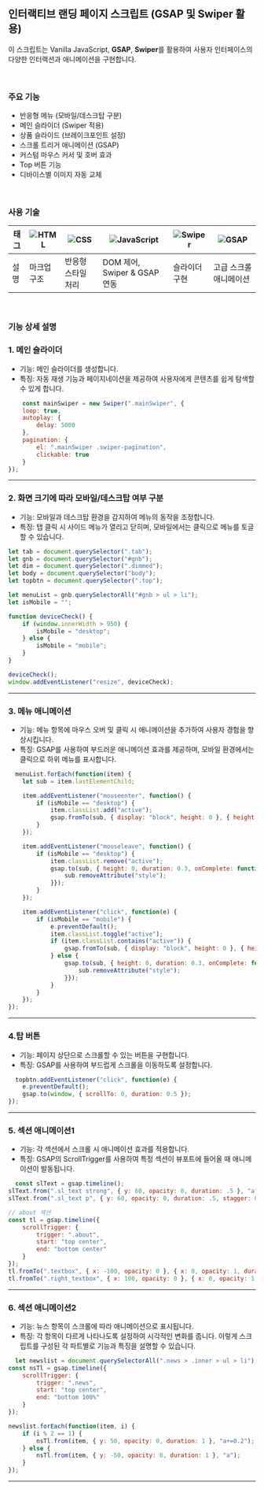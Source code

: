 ## 인터랙티브 랜딩 페이지 스크립트 (GSAP 및 Swiper 활용)

이 스크립트는 Vanilla JavaScript, **GSAP**, **Swiper**를 활용하여 사용자 인터페이스의 다양한 인터랙션과 애니메이션을 구현합니다.

<br/>

### 주요 기능

- 반응형 메뉴 (모바일/데스크탑 구분)
- 메인 슬라이더 (Swiper 적용)
- 상품 슬라이드 (브레이크포인트 설정)
- 스크롤 트리거 애니메이션 (GSAP)
- 커스텀 마우스 커서 및 호버 효과
- Top 버튼 기능
- 디바이스별 이미지 자동 교체

<br/>

### 사용 기술

| 태그 | ![HTML](https://img.shields.io/badge/HTML5-F05032?logo=html5&logoColor=white&style=flat-square) | ![CSS](https://img.shields.io/badge/CSS3-1572B6?logo=css3&logoColor=white&style=flat-square) | ![JavaScript](https://img.shields.io/badge/JavaScript-F7DF1E?logo=javascript&logoColor=000&style=flat-square) | ![Swiper](https://img.shields.io/badge/Swiper-6332F6?logo=swiper&logoColor=white&style=flat-square) | ![GSAP](https://img.shields.io/badge/GSAP-88CE02?logo=greensock&logoColor=white&style=flat-square) |
|---|---|---|---|---|---|
| 설명 | 마크업 구조 | 반응형 스타일 처리 | DOM 제어, Swiper & GSAP 연동 | 슬라이더 구현 | 고급 스크롤 애니메이션 |


<br/>

### 기능 상세 설명

### 1. 메인 슬라이더
- 기능: 메인 슬라이더를 생성합니다.
- 특징: 자동 재생 기능과 페이지네이션을 제공하여 사용자에게 콘텐츠를 쉽게 탐색할 수 있게 합니다.

``` JavaScript
    const mainSwiper = new Swiper(".mainSwiper", {
    loop: true,
    autoplay: { 
        delay: 5000
    },
    pagination: {
        el: ".mainSwiper .swiper-pagination",
        clickable: true
    }
});
```

---

### 2. 화면 크기에 따라 모바일/데스크탑 여부 구분

- 기능: 모바일과 데스크탑 환경을 감지하여 메뉴의 동작을 조정합니다.
- 특징: 탭 클릭 시 사이드 메뉴가 열리고 닫히며, 모바일에서는 클릭으로 메뉴를 토글할 수 있습니다.

```javascript
let tab = document.querySelector(".tab");
let gnb = document.querySelector("#gnb");
let dim = document.querySelector(".dimmed");
let body = document.querySelector("body");
let topbtn = document.querySelector(".top");

let menuList = gnb.querySelectorAll("#gnb > ul > li");
let isMobile = "";

function deviceCheck() {
    if (window.innerWidth > 950) {
        isMobile = "desktop";
    } else {
        isMobile = "mobile";
    }
}

deviceCheck();
window.addEventListener("resize", deviceCheck);

```

---
### 3. 메뉴 애니메이션

- 기능: 메뉴 항목에 마우스 오버 및 클릭 시 애니메이션을 추가하여 사용자 경험을 향상시킵니다.
- 특징: GSAP를 사용하여 부드러운 애니메이션 효과를 제공하며, 모바일 환경에서는 클릭으로 하위 메뉴를 표시합니다.

```javascript
  menuList.forEach(function(item) {
    let sub = item.lastElementChild;

    item.addEventListener("mouseenter", function() {
        if (isMobile == "desktop") {
            item.classList.add("active");
            gsap.fromTo(sub, { display: "block", height: 0 }, { height: "auto", duration: 0.3 });
        }
    });

    item.addEventListener("mouseleave", function() {
        if (isMobile == "desktop") {
            item.classList.remove("active");
            gsap.to(sub, { height: 0, duration: 0.3, onComplete: function() {
                sub.removeAttribute("style");
            }});
        }
    });

    item.addEventListener("click", function(e) {
        if (isMobile == "mobile") {
            e.preventDefault();
            item.classList.toggle("active");
            if (item.classList.contains("active")) {
                gsap.fromTo(sub, { display: "block", height: 0 }, { height: "auto", duration: 0.3 });
            } else {
                gsap.to(sub, { height: 0, duration: 0.3, onComplete: function() {
                    sub.removeAttribute("style");
                }});
            }
        }
    });
});
```

---
### 4.탑 버튼 

- 기능: 페이지 상단으로 스크롤할 수 있는 버튼을 구현합니다.
- 특징: GSAP를 사용하여 부드럽게 스크롤을 이동하도록 설정합니다.

```javascript
  topbtn.addEventListener("click", function(e) {
    e.preventDefault();
    gsap.to(window, { scrollTo: 0, duration: 0.5 });
});
```

---
### 5. 섹션 애니메이션1

- 기능: 각 섹션에서 스크롤 시 애니메이션 효과를 적용합니다.
- 특징: GSAP의 ScrollTrigger를 사용하여 특정 섹션이 뷰포트에 들어올 때 애니메이션이 발동됩니다.

```javascript
  const slText = gsap.timeline();
slText.from(".sl_text strong", { y: 60, opacity: 0, duration: .5 }, "a");
slText.from(".sl_text p", { y: 60, opacity: 0, duration: .5, stagger: 0.2 }, "a+=0.2");

// about 섹션
const tl = gsap.timeline({
    scrollTrigger: {
        trigger: ".about",
        start: "top center",
        end: "bottom center"
    }
});
tl.fromTo(".textbox", { x: -100, opacity: 0 }, { x: 0, opacity: 1, duration: 0.6 }, "a");
tl.fromTo(".right_textbox", { x: 100, opacity: 0 }, { x: 0, opacity: 1, duration: 0.6 }, "a+=0.2");
```

---
### 6. 섹션 애니메이션2

- 기능: 뉴스 항목이 스크롤에 따라 애니메이션으로 표시됩니다.
- 특징: 각 항목이 다르게 나타나도록 설정하여 시각적인 변화를 줍니다.
이렇게 스크립트를 구성된 각 파트별로 기능과 특징을 설명할 수 있습니다.

```javascript
  let newslist = document.querySelectorAll(".news > .inner > ul > li");
const nsTl = gsap.timeline({
    scrollTrigger: {
        trigger: ".news",
        start: "top center",
        end: "bottom 100%"
    }
});

newslist.forEach(function(item, i) {
    if (i % 2 == 1) {
        nsTl.from(item, { y: 50, opacity: 0, duration: 1 }, "a+=0.2");
    } else {
        nsTl.from(item, { y: -50, opacity: 0, duration: 1 }, "a");
    }
});
```

---

